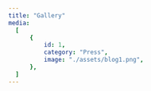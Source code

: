 ```yaml
---
title: "Gallery"
media: 
  [
      {
          id: 1,
          category: "Press",
          image: "./assets/blog1.png",
      },
  ]
---
```

          
      